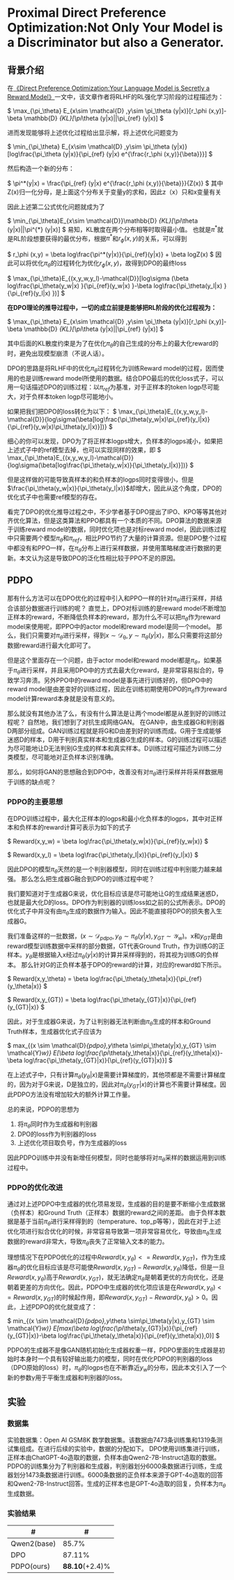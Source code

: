 # Proximal Direct Preference Optimization:Not Only Your Model is a Discriminator but also a Generator.



## 背景介绍

在[《Direct Preference Optimization:Your Language Model is Secretly a Reward Model》](https://arxiv.org/pdf/2305.18290)一文中，该文章作者将RLHF的RL强化学习阶段的过程描述为：

$
\max_{\pi_\theta} E_{x\sim \mathcal{D}  ,y\sim \pi_\theta  (y|x)}[r_\phi (x,y)]-\beta \mathbb{D} _{KL}[\pi_\theta  (y|x)||\pi_{ref}  (y|x)]
$

进而发现能够将上述优化过程给出显示解，将上述优化问题变为

$
\min_{\pi_\theta} E_{x\sim \mathcal{D}  ,y\sim \pi_\theta  (y|x)}[log\frac{\pi_\theta  (y|x)}{\pi_{ref}  (y|x) e^{\frac{r_\phi (x,y)}{\beta}}}]
$

然后构造一个新的分布：

$
\pi^*(y|x) = \frac{\pi_{ref}  (y|x) e^{\frac{r_\phi (x,y)}{\beta}}}{Z(x)}
$
其中Z(x)归一化分母，是上面这个分布关于变量y的求和，因此z（x）只和x变量有关

因此上述第二公式优化问题就成为了

$
\min_{\pi_\theta}E_{x\sim \mathcal{D}}\mathbb{D} _{KL}[\pi_\theta  (y|x)||\pi^{*}  (y|x)]
$
易知，KL散度在两个分布相等时取得最小值。
也就是$\pi^*$就是RL阶段想要获得的最优分布，根据$\pi^*$和$r_\phi (x,y)$的关系，可以得到


$
r_\phi (x,y) = \beta log\frac{\pi^*(y|x)}{\pi_{ref}(y|x)} + \beta logZ(x)
$
因此可以将优化$\pi_\theta$的过程转化为优化$r_\phi (x,y)$，故得到DPO的最终loss

$
\max_{\pi_\theta}E_{(x,y_w,y_l)-\mathcal{D}}[log\sigma (\beta log\frac{\pi_\theta(y_w|x) }{\pi_{ref}(y_w|x) }-\beta log\frac{\pi_\theta(y_l|x) }{\pi_{ref}(y_l|x) })]
$

**在DPO理论的推导过程中，一切的成立前提是能够把RL阶段的优化过程视为：**

$
\max_{\pi_\theta} E_{x\sim \mathcal{D}  ,y\sim \pi_\theta  (y|x)}[r_\phi (x,y)]-\beta \mathbb{D} _{KL}[\pi_\theta  (y|x)||\pi_{ref}  (y|x)]
$

其中后面的KL散度约束是为了在优化$\pi_\theta$的自己生成的分布上的最大化reward的时，避免出现模型崩溃（不说人话）。

DPO的思路是将RLHF中的优化$\pi_\theta$过程转化为训练Reward model的过程，因而使用的也是训练reward model所使用的数据。结合DPO最后的优化loss式子，可以用一句话描述DPO的训练过程：以$\pi_{ref}$为基准，对于正样本的token logp尽可能大，对于负样本token logp尽可能地小。

如果把我们把DPO的loss转化为以下：
$
\max_{\pi_\theta}E_{(x,y_w,y_l)-\mathcal{D}}\{log\sigma(\beta[log\frac{\pi_\theta(y_w|x)\pi_{ref}(y_l|x)}{\pi_{ref}(y_w|x)\pi_\theta(y_l|x)}])\}
$

细心的你可以发现，DPO为了将正样本logps增大，负样本的logps减小，如果把上述式子中的ref模型去掉，也可以实现同样的效果，即
$
\max_{\pi_\theta}E_{(x,y_w,y_l)-\mathcal{D}}\{log\sigma(\beta[log\frac{\pi_\theta(y_w|x)}{\pi_\theta(y_l|x)}])\}
$

但是这样做的可能导致真样本的和负样本的logps同时变得很小，但是$\frac{\pi_\theta(y_w|x)}{\pi_\theta(y_l|x)}$却增大，因此从这个角度，DPO的优化式子中也需要ref模型的存在。

看完了DPO的优化推导过程之中，不少学者基于DPO提出了IPO、KPO等等其他对齐优化算法，但是这类算法和PPO都具有一个本质的不同。DPO算法的数据来源于训练reward model的数据，同时优化项也是对标reward model，因此训练过程中只需要两个模型$\pi_\theta$和$\pi_{ref}$，相比PPO节约了大量的计算资源。但是DPO整个过程中都没有和PPO一样，在$\pi_\theta$分布上进行采样数据，并使用策略梯度进行数据的更新。本文认为这是导致DPO的泛化性相比较于PPO不足的原因。

## PDPO
那有什么方法可以在DPO优化的过程中引入和PPO一样的针对$\pi_\theta$进行采样，并结合该部分数据进行训练的呢？
直觉上，DPO对标训练的是reward model不断增加正样本的reward，不断降低负样本的reward，那为什么不可以把$\pi_\theta$作为reward model来使用呢，即PPO中的actor model和reward model是同一个model。
那么，我们只需要对$\pi_\theta$进行采样，得到$x \sim \mathcal{D_\theta},y\sim\pi_\theta(y|x)$，那么只需要将这部分数据reward进行最大化即可了。

但是这个里面存在一个问题，由于actor model和reward model都是$\pi_\theta$，如果基于$\pi_\theta$进行采样，并且采用DPO中的方式去最大化reward，是非常容易拟合的，导致学习奔溃。另外PPO中的reward model是事先进行训练好的，但DPO中的reward model是由差变好的训练过程，因此在训练初期使用DPO的$\pi_\theta$作为reward model计算reward本身就是没有意义的。

那么就没有其他办法了么，有没有什么算法是让两个model都是从差到好的训练过程呢？
自然地，我们想到了对抗生成网络GAN。
在GAN中，由生成器G和判别器D两部分组成。GAN训练过程就是将G和D由差到好的训练而成。G用于生成能够迷惑D的样本，D用于判别真实样本和生成器G生成的样本。G的训练过程可以描述为尽可能地让D无法判别G生成的样本和真实样本。D训练过程可描述为训练二分类模型，尽可能地对正负样本识别准确。

那么，如何将GAN的思想融合到DPO中，改善没有对$\pi_\theta$进行采样并将采样数据用于训练的缺点呢？

### PDPO的主要思想
在DPO训练过程中，最大化正样本的logps和最小化负样本的logps，其中对正样本和负样本的reward计算可表示为如下的式子

$
Reward(x,y_w) = \beta log\frac{\pi_\theta(y_w|x)}{\pi_{ref}(y_w|x)}
$

$
Reward(x,y_l) = \beta log\frac{\pi_\theta(y_l|x)}{\pi_{ref}(y_l|x)}
$

因此DPO的模型$\pi_\theta$天然的是一个判别器模型，同时在训练过程中判别能力越来越强。
那么怎么把生成器G融合到DPO的训练过程中呢？

我们要知道对于生成器G来说，优化目标应该是尽可能地让G的生成结果迷惑D，也就是最大化D的loss。DPO作为判别器的训练loss如之前的公式所表示。DPO的优化式子中并没有由$\pi_\theta$生成的数据作为输入。因此不能直接将DPO的损失套入生成器G。

我们准备这样的一批数据，$(x \sim \mathcal{D}_{pdpo},y_\theta \sim\pi_\theta(y|x),y_{GT} \sim \mathcal{Y}_w)$。x和$y_{GT}$是由reward模型训练数据中采样的部分数据，GT代表Ground Truth，作为训练G的正样本。$y_\theta$是根据输入x经过$\pi_\theta(y|x)$的计算并采样得到的，将其视为训练G的负样本。
那么针对G的正负样本基于DPO的reward的计算，对应的reward如下所示。

$
Reward(x,y_\theta) = \beta log\frac{\pi_\theta(y_\theta|x)}{\pi_{ref}(y_\theta|x)}
$

$
Reward(x,y_{GT}) = \beta log\frac{\pi_\theta(y_{GT}|x)}{\pi_{ref}(y_{GT}|x)}
$

因此，对于生成器G来说，为了让判别器无法判断由$\pi_\theta$生成的样本和Ground Truth样本，生成器优化式子应该为

$
max_{(x \sim \mathcal{D}_{pdpo},y_\theta \sim\pi_\theta(y|x),y_{GT} \sim \mathcal{Y}_w)} E[\beta log\frac{\pi_\theta(y_\theta|x)}{\pi_{ref}(y_\theta|x)}-\beta log\frac{\pi_\theta(y_{GT}|x)}{\pi_{ref}(y_{GT}|x)}]
$

在上述式子中，只有计算$\pi_\theta(y_\theta|x)$是需要计算梯度的，其他项都是不需要计算梯度的，因为对于G来说，D是独立的，因此对$\pi_\theta(y_{GT}|x)$的计算也不需要计算梯度。因此PDPO方法没有增加较大的额外计算工作量。

总的来说，PDPO的思想为
1. 将$\pi_\theta$同时作为生成器和判别器
2. DPO的loss作为判别器的loss
3. 上述优化项目取负号，作为生成器的loss

因此PDPO训练中并没有新增任何模型，同时也能够将对$\pi_\theta$采样的数据运用到训练过程中。

### PDPO的优化改进
通过对上述PDPO中生成器的优化项易发现，生成器的目的是要不断缩小生成数据（负样本）和Ground Truth（正样本）数据的reward之间的差距。
由于负样本数据是基于当前$\pi_\theta$进行采样得到的（temperature、top_p等等），因此在对于上述优化项进行拟合优化的时候，非常容易导致第一项非常容易优化，导致由$\pi_\theta$生成数据的reward非常大，导致$\pi_\theta$丧失了正常输入文本的能力。

理想情况下在PDPO优化的过程中$Reward(x,y_\theta)<=Reward(x,y_{GT})$，作为生成器$\pi_\theta$的优化目标应该是尽可能使$Reward(x,y_{GT})-Reward(x,y_\theta)$降低，但是一旦$Reward(x,y_\theta)$高于$Reward(x,y_{GT})$，就无法确定$\pi_\theta$是朝着更优的方向优化，还是朝着更差的方向优化。因此，PDPO中生成器的优化项应该是在$Reward(x,y_\theta)<=Reward(x,y_{GT})$的时候起作用，即$Reward(x,y_{GT})-Reward(x,y_\theta)>0$。因此，上述PDPO的优化就变成了：

$
min_{(x \sim \mathcal{D}_{pdpo},y_\theta \sim\pi_\theta(y|x),y_{GT} \sim \mathcal{Y}_w)} E[max(\beta log\frac{\pi_\theta(y_{GT}|x)}{\pi_{ref}(y_{GT}|x)}-\beta log\frac{\pi_\theta(y_\theta|x)}{\pi_{ref}(y_\theta|x)},0)]
$

PDPO的生成器不是像GAN随机初始化生成器权重一样，PDPO里面的生成器是初始时本身时一个具有较好输出能力的模型，同时在优化PDPO的判别器的loss（DPO原始的loss）时，$\pi_\theta$的logps也在不断靠近$y_w$的分布，因此本文引入了一个新的参数$\gamma$用于平衡生成器和判别器的loss。

## 实验

### 数据集
实验数据集：Open AI GSM8K 数学数据集。该数据由7473条训练集和1319条测试集组成。在进行后续的实验中，数据的分配如下。
DPO使用训练集进行训练，正样本由ChatGPT-4o造取的数据，负样本由Qwen2-7B-Instruct造取的数据。
PDPO的训练集分为了判别器和生成器，判别器划分6000条数据进行训练，生成器划分1473条数据进行训练。6000条数据的正负样本来源于GPT-4o造取的回答和Qwen2-7B-Instruct回答。生成的正样本也是GPT-4o造取的回复，负样本为$\pi_\theta$生成数据。

### 实验结果
|#|#|
|-|-|
| Qwen2(base)|85.7% |
| DPO|87.11% |
| PDPO(ours)| **88.10**(+2.4)%|